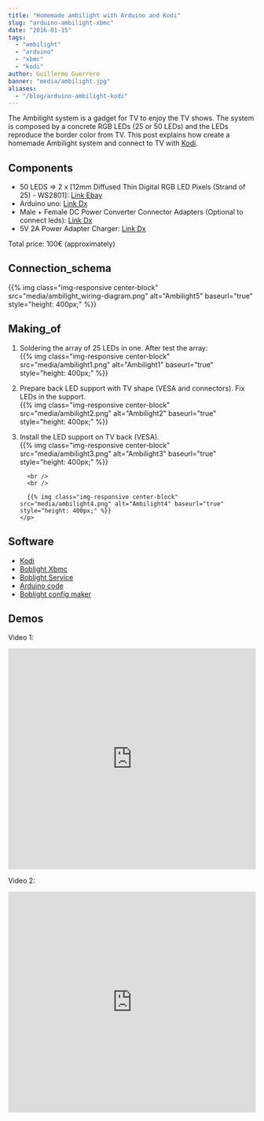 ```yaml
---
title: "Homemade ambilight with Arduino and Kodi"
slug: "arduino-ambilight-xbmc"
date: "2016-01-15"
tags:
  - "ambilight"
  - "arduino"
  - "xbmc"
  - "kodi"
author: Guillermo Guerrero
banner: "media/ambilight.jpg"
aliases:
  - "/blog/arduino-ambilight-kodi"
---
```


The Ambilight system is a gadget for TV to enjoy the TV shows. The system is composed by a concrete RGB LEDs (25 or 50 LEDs) and the LEDs reproduce the border color from TV. This post explains how create a homemade Ambilight system and connect to TV with [Kodi](http://kodi.tv).


## Components

- 50 LEDS => 2 x [12mm Diffused Thin Digital RGB LED Pixels (Strand of 25) - WS2801]: [Link Ebay](http://www.ebay.es/itm/12mm-Round-5V-Digital-RGB-LED-Pixels-Strand-of-50-WS2801-Waterproof-IP65-/161453014817?pt=UK_Computing_Other_Computing_Networking&amp;hash=item2597597f21)
- Arduino uno: [Link Dx](http://www.dx.com/p/uno-r3-atmega328p-uno-r3-development-board-deep-blue-285620)
- Male + Female DC Power Converter Connector Adapters (Optional to connect leds): [Link Dx](http://www.dx.com/p/male-female-dc-power-converter-connector-adapters-w-terminal-blocks-for-cctv-camera-pair-105084#.VLwoWC7F9TA)
- 5V 2A Power Adapter Charger: [Link Dx](http://www.dx.com/p/5v-2a-power-adapter-charger-for-security-camera-scanner-black-5-5-x-2-1mm-eu-plug-159396#.VLwo2C7F9TA)

Total price: 100€ (approximately)


## Connection_schema

{{% img class="img-responsive center-block" src="media/ambilight_wiring-diagram.png" alt="Ambilight5" baseurl="true" style="height: 400px;" %}}


## Making_of

<ol>
  <li>
    <p>
      Soldering the array of 25 LEDs in one. After test the array:<br />
      {{% img class="img-responsive center-block" src="media/ambilight1.png" alt="Ambilight1" baseurl="true" style="height: 400px;" %}}
    </p>
  </li>

  <li>
    <p>
      Prepare back LED support with TV shape (VESA and connectors). Fix LEDs in the support.<br />
      {{% img class="img-responsive center-block" src="media/ambilight2.png" alt="Ambilight2" baseurl="true" style="height: 400px;" %}}
    </p>
  </li>

  <li>
    <p>
      Install the LED support on TV back (VESA).<br />
      {{% img class="img-responsive center-block" src="media/ambilight3.png" alt="Ambilight3" baseurl="true" style="height: 400px;" %}}

      <br />
      <br />

      {{% img class="img-responsive center-block" src="media/ambilight4.png" alt="Ambilight4" baseurl="true" style="height: 400px;" %}}
    </p>
  </li>
</ol>


## Software

- [Kodi](http://kodi.tv/download)
- [Boblight Xbmc](http://kodi.wiki/view/Add-on:XBMC_Boblight)
- [Boblight Service](https://code.google.com/p/boblight)
- [Arduino code](https://learn.adafruit.com/adalight-diy-ambient-tv-lighting/download-and-install)
- [Boblight config maker](http://www.tweaking4all.com/home-theatre/xbmc/boblight-config-maker)


## Demos

Video 1:
<iframe frameborder="0" height="450" id="ytplayer" src="http://www.youtube.com/embed/QiZHNcrvsQw" type="text/html" width="100%"></iframe>

Video 2:
<iframe frameborder="0" height="450" id="ytplayer" src="http://www.youtube.com/embed/eNhAsUhEIEE" type="text/html" width="100%"></iframe>
